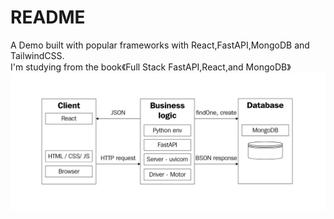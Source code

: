 README
===
A Demo built with popular frameworks with React,FastAPI,MongoDB and TailwindCSS.  
I'm studying from the book《Full Stack FastAPI,React,and MongoDB》
![testimg](./README_IMG/structure.png)